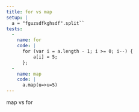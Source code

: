 ```yaml
---
title: for vs map
setup: |
  a = "fguzsdfkghsdf".split``
tests:
  -
    name: for
    code: |
      for (var i = a.length - 1; i >= 0; i--) {
          a[i] = 5;
      };
  -
    name: map
    code: |
      a.map(u=>u=5)
---
```

map vs for
